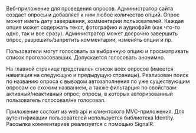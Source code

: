 Веб-приложение для проведения опросов. Администратор сайта создает опросы и добавляет к ним любое количество опций. Опрос может иметь дату завершения, комментарии пользователей.
Каждая опция может содержать текст, фотографию и аудиофайл (как что-то одно, так и все сразу). Администратор может досрочно завершить опрос, разрешить/запретить комментарии, изменять опции и пр.

Пользователи могут голосовать за выбранную опцию и просматривать список проголосовавших. Допускается голосовать анонимно.

На главной странице представлен список всех опросов (имеется навигация на следующую и предыдущую страницы). Реализован поиск по названию опроса с выводом автозаполнения по уже существующим опросам со схожим названием, а также фильтарция по свойствам: активный/неактивный опрос; опросы, в которых авторизованный пользователь голосовал/не голосовал.

Приложение состоит из web api и клиентского MVC-приложения.
Для аутентификации пользователей используется библиотека Identity. 
Рассылка комментариев реализуется с помощью SignalR.

